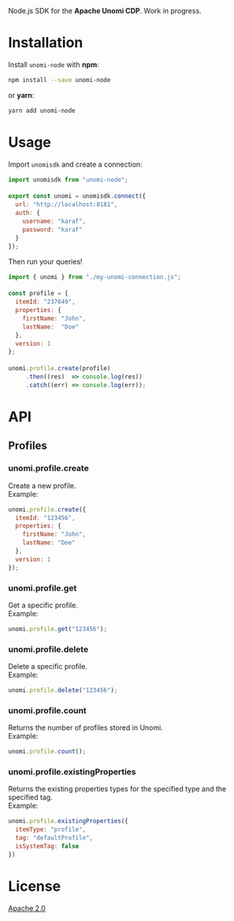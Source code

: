 <div align="center>
  <img src="/docs/logo/unomi.png" align="center" width="350" />
</div>

<br />
<br />

Node.js SDK for the **Apache Unomi CDP**. Work in progress.

# Installation

Install `unomi-node` with **npm**:
```bash
npm install --save unomi-node
```

or **yarn**:
```bash
yarn add unomi-node
```

# Usage

Import `unomisdk` and create a connection:

```js
import unomisdk from "unomi-node";

export const unomi = unomisdk.connect({
  url: "http://localhost:8181",
  auth: {
    username: "karaf",
    password: "karaf"
  }
});
```

Then run your queries!

```js
import { unomi } from "./my-unomi-connection.js";

const profile = {
  itemId: "237649",
  properties: {
    firstName: "John",
    lastName:  "Doe"
  },
  version: 1
};

unomi.profile.create(profile)
     .then((res)  => console.log(res))
     .catch((err) => console.log(err));
```

# API

## Profiles

### unomi.profile.create
Create a new profile. <br />
Example:

```js
unomi.profile.create({
  itemId: "123456",
  properties: {
    firstName: "John",
    lastName: "Doe"
  },
  version: 1
});
```

### unomi.profile.get
Get a specific profile. <br />
Example:
```js
unomi.profile.get("123456");
```

### unomi.profile.delete
Delete a specific profile. <br />
Example:
```js
unomi.profile.delete("123456");
```

### unomi.profile.count
Returns the number of profiles stored in Unomi. <br />
Example:

```js
unomi.profile.count();
```

### unomi.profile.existingProperties
Returns the existing properties types for the specified type and the specified tag.<br />
Example:

```js
unomi.profile.existingProperties({
  itemType: "profile",
  tag: "defaultProfile",
  isSystemTag: false
})
```

# License
[Apache 2.0](/LICENSE.md)
